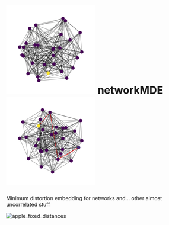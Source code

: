 #  ![apple_game](assets/random_2d_2.gif) networkMDE ![apple_game](assets/random_2d.gif)
Minimum distortion embedding for networks and... other almost uncorrelated stuff


![apple_fixed_distances](assets/random_big.gif)
